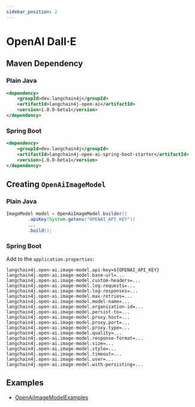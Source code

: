 ```yaml
---
sidebar_position: 2
---
```


# OpenAI Dall·E


## Maven Dependency

### Plain Java
```xml
<dependency>
    <groupId>dev.langchain4j</groupId>
    <artifactId>langchain4j-open-ai</artifactId>
    <version>1.0.0-beta1</version>
</dependency>
```

### Spring Boot
```xml
<dependency>
    <groupId>dev.langchain4j</groupId>
    <artifactId>langchain4j-open-ai-spring-boot-starter</artifactId>
    <version>1.0.0-beta1</version>
</dependency>
```


## Creating `OpenAiImageModel`

### Plain Java
```java
ImageModel model = OpenAiImageModel.builder()
        .apiKey(System.getenv("OPENAI_API_KEY"))
        ...
        .build();
```

### Spring Boot
Add to the `application.properties`:
```properties
langchain4j.open-ai.image-model.api-key=${OPENAI_API_KEY}
langchain4j.open-ai.image-model.base-url=...
langchain4j.open-ai.image-model.custom-headers=...
langchain4j.open-ai.image-model.log-requests=...
langchain4j.open-ai.image-model.log-responses=...
langchain4j.open-ai.image-model.max-retries=...
langchain4j.open-ai.image-model.model-name=...
langchain4j.open-ai.image-model.organization-id=...
langchain4j.open-ai.image-model.persist-to=...
langchain4j.open-ai.image-model.proxy.host=...
langchain4j.open-ai.image-model.proxy.port=...
langchain4j.open-ai.image-model.proxy.type=...
langchain4j.open-ai.image-model.quality=...
langchain4j.open-ai.image-model.response-format=...
langchain4j.open-ai.image-model.size=...
langchain4j.open-ai.image-model.style=...
langchain4j.open-ai.image-model.timeout=...
langchain4j.open-ai.image-model.user=...
langchain4j.open-ai.image-model.with-persisting=...
```


## Examples

- [OpenAiImageModelExamples](https://github.com/langchain4j/langchain4j-examples/blob/main/open-ai-examples/src/main/java/OpenAiImageModelExamples.java)
